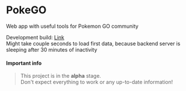 # PokeGO

Web app with useful tools for Pokemon GO community

Development build: [Link](https://pokego.ru/)<br>
Might take couple seconds to load first data, because backend server is sleeping after 30 minutes of inactivity

#### Important info

> This project is in the **alpha** stage.<br>
> Don't expect everything to work or any up-to-date information!
